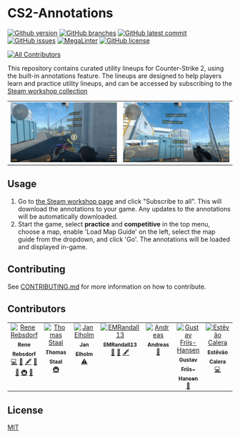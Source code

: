 # CS2-Annotations

[![Github version](https://badgen.net/github/tag/ReneRebsdorf/CS2-Annotations)](https://github.com/ReneRebsdorf/CS2-Annotations/tags/)
[![GitHub branches](https://badgen.net/github/branches/ReneRebsdorf/CS2-Annotations)](https://github.com/ReneRebsdorf/CS2-Annotations/)
[![GitHub latest commit](https://badgen.net/github/last-commit/ReneRebsdorf/CS2-Annotations)](https://GitHub.com/ReneRebsdorf/CS2-Annotations/commit/)
[![GitHub issues](https://img.shields.io/github/issues/ReneRebsdorf/CS2-Annotations.svg)](https://GitHub.com/ReneRebsdorf/CS2-Annotations/issues/)
[![MegaLinter](https://github.com/oxsecurity/megalinter/workflows/MegaLinter/badge.svg?branch=main)](https://github.com/ReneRebsdorf/CS2-Annotations/actions?query=workflow%3AMegaLinter+branch%3Amain)
[![GitHub license](https://badgen.net/github/license/ReneRebsdorf/CS2-Annotations)](https://github.com/ReneRebsdorf/CS2-Annotations/blob/main/LICENSE)
<!-- ALL-CONTRIBUTORS-BADGE:START - Do not remove or modify this section -->
[![All Contributors](https://img.shields.io/badge/all_contributors-7-orange.svg?style=flat-square)](#contributors)
<!-- ALL-CONTRIBUTORS-BADGE:END -->

This repository contains curated utility lineups for Counter-Strike 2, using the built-in annotations feature.
The lineups are designed to help players learn and practice utility lineups, and can be accessed by subscribing to the
[Steam workshop collection](https://steamcommunity.com/sharedfiles/filedetails/?id=3397847952)

|                                                     |                                                |
| --------------------------------------------------- | ---------------------------------------------- |
| ![Preview standing positions](assets/positions.jpg) | ![Preview aim targets](assets/aim-targets.jpg) |

## Usage

1. Go to [the Steam workshop page](https://steamcommunity.com/sharedfiles/filedetails/?id=3397847952) and click
   "Subscribe to all". This will download the annotations to your game. Any updates to the annotations will be
   automatically downloaded.
2. Start the game, select **practice** and **competitive** in the top menu, choose a map, enable 'Load Map Guide' on the
   left, select the map guide from the dropdown, and click 'Go'. The annotations will be loaded and displayed in-game.

## Contributing

See [CONTRIBUTING.md](CONTRIBUTING.md) for more information on how to contribute.

## Contributors

<!-- spell-checker:disable -->
<!-- markdown-link-check-disable -->
<!-- ALL-CONTRIBUTORS-LIST:START - Do not remove or modify this section -->
<!-- prettier-ignore-start -->
<!-- markdownlint-disable -->
<table>
  <tbody>
    <tr>
      <td align="center" valign="top" width="14.28%"><a href="https://github.com/ReneRebsdorf"><img src="https://avatars.githubusercontent.com/u/44376705?v=4?s=100" width="100px;" alt="Rene Rebsdorf"/><br /><sub><b>Rene Rebsdorf</b></sub></a><br /><a href="https://github.com/ReneRebsdorf/CS2-annotations/commits?author=ReneRebsdorf" title="Code">💻</a> <a href="#design-ReneRebsdorf" title="Design">🎨</a> <a href="#content-ReneRebsdorf" title="Content">🖋</a> <a href="https://github.com/ReneRebsdorf/CS2-annotations/commits?author=ReneRebsdorf" title="Documentation">📖</a> <a href="#ideas-ReneRebsdorf" title="Ideas, Planning, & Feedback">🤔</a> <a href="#infra-ReneRebsdorf" title="Infrastructure (Hosting, Build-Tools, etc)">🚇</a> <a href="#maintenance-ReneRebsdorf" title="Maintenance">🚧</a></td>
      <td align="center" valign="top" width="14.28%"><a href="https://github.com/Staalet"><img src="https://avatars.githubusercontent.com/u/16689470?v=4?s=100" width="100px;" alt="Thomas Staal"/><br /><sub><b>Thomas Staal</b></sub></a><br /><a href="#infra-Staalet" title="Infrastructure (Hosting, Build-Tools, etc)">🚇</a></td>
      <td align="center" valign="top" width="14.28%"><a href="https://github.com/JanElholm"><img src="https://avatars.githubusercontent.com/u/12870036?v=4?s=100" width="100px;" alt="Jan Elholm"/><br /><sub><b>Jan Elholm</b></sub></a><br /><a href="https://github.com/ReneRebsdorf/CS2-annotations/commits?author=JanElholm" title="Tests">⚠️</a></td>
      <td align="center" valign="top" width="14.28%"><a href="https://github.com/EMRandall13"><img src="https://avatars.githubusercontent.com/u/119271148?v=4?s=100" width="100px;" alt="EMRandall13"/><br /><sub><b>EMRandall13</b></sub></a><br /><a href="#design-EMRandall13" title="Design">🎨</a> <a href="#ideas-EMRandall13" title="Ideas, Planning, & Feedback">🤔</a> <a href="#content-EMRandall13" title="Content">🖋</a></td>
      <td align="center" valign="top" width="14.28%"><a href="https://github.com/MrGronning"><img src="https://avatars.githubusercontent.com/u/193924841?v=4?s=100" width="100px;" alt="Andreas"/><br /><sub><b>Andreas</b></sub></a><br /><a href="#data-MrGronning" title="Data">🔣</a></td>
      <td align="center" valign="top" width="14.28%"><a href="https://github.com/Friiiis"><img src="https://avatars.githubusercontent.com/u/20768890?v=4?s=100" width="100px;" alt="Gustav Friis-Hansen"/><br /><sub><b>Gustav Friis-Hansen</b></sub></a><br /><a href="#data-Friiiis" title="Data">🔣</a></td>
      <td align="center" valign="top" width="14.28%"><a href="https://github.com/EstevaoCalera"><img src="https://avatars.githubusercontent.com/u/49175179?v=4?s=100" width="100px;" alt="Estêvão Calera"/><br /><sub><b>Estêvão Calera</b></sub></a><br /><a href="https://github.com/ReneRebsdorf/CS2-annotations/commits?author=EstevaoCalera" title="Code">💻</a></td>
    </tr>
  </tbody>
</table>

<!-- markdownlint-restore -->
<!-- prettier-ignore-end -->

<!-- ALL-CONTRIBUTORS-LIST:END -->
<!-- markdown-link-check-enable -->
<!-- spell-checker:enable -->

## License

[MIT](LICENSE)
